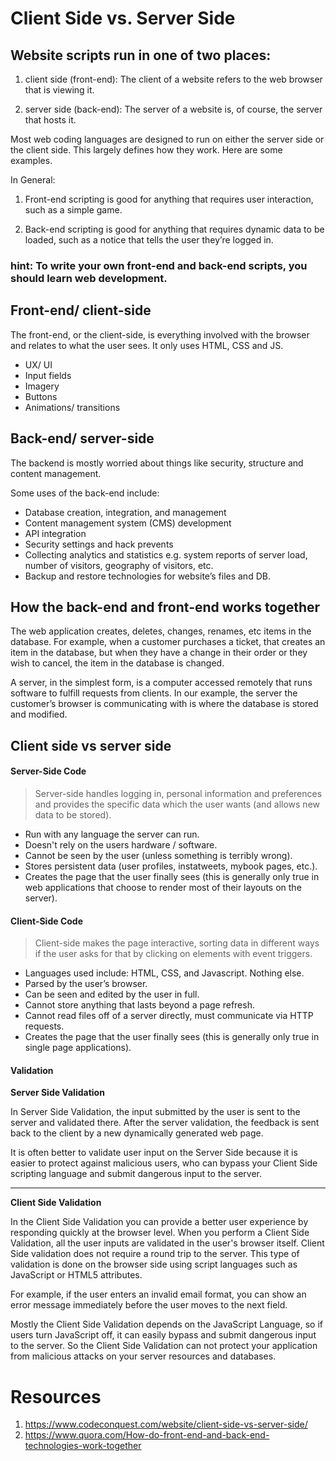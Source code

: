 # Client Side vs. Server Side

## Website scripts run in one of two places:

 1. client side (front-end): The client of a website refers to the web browser that is viewing it.

 2. server side (back-end): The server of a website is, of course, the server that hosts it.

 Most web coding languages are designed to run on either the server side or the client side. This largely defines how they   work. Here are some examples.

 In General: 

 1. Front-end scripting is good for anything that requires user interaction, such as a simple game.

 2.  Back-end scripting is good for anything that requires dynamic data to be loaded, such as a notice  that tells the user they’re logged in.

 ### hint: To write your own front-end and back-end scripts, you should learn web development.

## Front-end/ client-side

The front-end, or the client-side, is everything involved with the browser and relates to what the user sees. It only uses HTML, CSS and JS.

* UX/ UI
* Input fields
* Imagery
* Buttons
* Animations/ transitions

## Back-end/ server-side

The backend is mostly worried about things like security, structure and content management.

Some uses of the back-end include:

* Database creation, integration, and management
* Content management system (CMS) development
* API integration
* Security settings and hack prevents
* Collecting analytics and statistics e.g. system reports of server load, number of visitors, geography of visitors, etc.
* Backup and restore technologies for website’s files and DB.

## How the back-end and front-end works together
The web application creates, deletes, changes, renames, etc items in the database. For example, when a customer purchases a ticket, that creates an item in the database, but when they have a change in their order or they wish to cancel, the item in the database is changed.

A server, in the simplest form, is a computer accessed remotely that runs software to fulfill requests from clients. In our example, the server the customer’s browser is communicating with is where the database is stored and modified.

## Client side vs server side

#### Server-Side Code
> Server-side handles logging in, personal information and preferences and provides the specific data which the user wants (and allows new data to be stored).

* Run with any language the server can run.
* Doesn't rely on the users hardware / software.
* Cannot be seen by the user (unless something is terribly wrong).
* Stores persistent data (user profiles, instatweets, mybook pages, etc.).
* Creates the page that the user finally sees (this is generally only true in web applications that choose to render most of their layouts on the server).

#### Client-Side Code
> Client-side makes the page interactive, sorting data in different ways if the user asks for that by clicking on elements with event triggers.

* Languages used include: HTML, CSS, and Javascript. Nothing else.
* Parsed by the user’s browser.
* Can be seen and edited by the user in full.
* Cannot store anything that lasts beyond a page refresh.
* Cannot read files off of a server directly, must communicate via HTTP requests.
* Creates the page that the user finally sees (this is generally only true in single page applications).

#### Validation
**Server Side Validation**

In Server Side Validation, the input submitted by the user is sent to the server and validated there. After the server validation, the feedback is sent back to the client by a new dynamically generated web page.

It is often better to validate user input on the Server Side because it is easier to protect against malicious users, who can bypass your Client Side scripting language and submit dangerous input to the server.

---

**Client Side Validation**

In the Client Side Validation you can provide a better user experience by responding quickly at the browser level. When you perform a Client Side Validation, all the user inputs are validated in the user's browser itself. Client Side validation does not require a round trip to the server. This type of validation is done on the browser side using script languages such as JavaScript or HTML5 attributes.

For example, if the user enters an invalid email format, you can show an error message immediately before the user moves to the next field.

Mostly the Client Side Validation depends on the JavaScript Language, so if users turn JavaScript off, it can easily bypass and submit dangerous input to the server. So the Client Side Validation can not protect your application from malicious attacks on your server resources and databases.

# Resources 
1. https://www.codeconquest.com/website/client-side-vs-server-side/
2. https://www.quora.com/How-do-front-end-and-back-end-technologies-work-together
